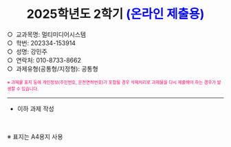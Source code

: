 <h1 align="center" style="font-weight:bold">2025학년도 2학기 <span style="color:blue">(온라인 제출용)</span></h1>

○ &nbsp;교과목명: 멀티미디어시스템  
○ &nbsp;학번: 202334-153914   
○ &nbsp;성명: 강민주   
○ &nbsp;연락처: 010-8733-8662   
○ &nbsp;과제유형(공통형/지정형): 공통형   

<span style="color:rgb(255,0,102);font-size:10px;"> ※ 과제물 표지 등에 개인정보(주민번호, 운전면허번호)가 포함될 경우 삭제처리로 과제물을 다시 제출해야 하는 경우가 발생할 수 있습니다.</span>

---

  - 이하 과제 작성  

<br>

※ 표지는 A4용지 사용  